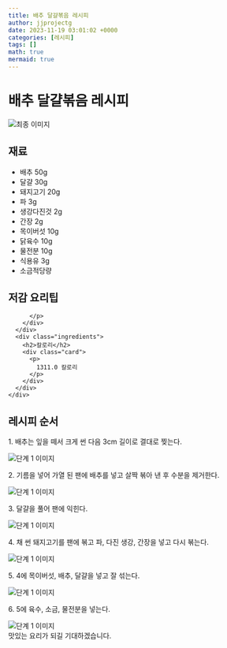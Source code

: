```yaml
---
title: 배추 달걀볶음 레시피
author: jjprojectg
date: 2023-11-19 03:01:02 +0000
categories: [레시피]
tags: []
math: true
mermaid: true
---
```

<meta name="og:type" content="website"/>
<meta charset="UTF-8"/>
<div class="header">
  <h1>배추 달걀볶음 레시피</h1>
</div>

<div class="container my-4">
  <div class="row">
    <div class="col-12 col-md-6">
      <div class="recipe-image">
        <img src="http://www.foodsafetykorea.go.kr/uploadimg/20141117/20141117053658_1416213418057.jpg" class="step-image" alt="최종 이미지"/>
      </div>
    </div>
    <div class="col-12 col-md-6">
      <div class="ingredients">
        <h2>재료</h2>
        <ul class="card">
          <li> 배추 50g </li>
          <li>  달걀 30g </li>
          <li>  돼지고기 20g </li>
          <li>  파 3g </li>
          <li>  생강다진것 2g </li>
          <li>  간장 2g </li>
          <li>  목이버섯 10g </li>
          <li>  닭육수 10g </li>
          <li>  물전분 10g </li>
          <li>  식용유 3g </li>
          <li>  소금적당량 </li>
</ul>
      </div>
    </div>
    <div class="col-12 col-md-6">
      <div class="ingredients">
        <h2>저감 요리팁</h2>
        <div class="card"> 
          <p>
            
          </p>
        </div>
      </div>
      <div class="ingredients">
        <h2>칼로리</h2>
        <div class="card"> 
          <p>
            1311.0 칼로리
          </p>
        </div>
      </div>
    </div>
  </div>

  <h2 class="my-4">레시피 순서</h2>
  <div class="card recipe-card">
    <div class="card-body recipe-step">
      <p class="card-text step-description">1. 배추는 잎을 떼서 크게 썬 다음 3cm 길이로 결대로 찢는다.</p>
      <img src="http://www.foodsafetykorea.go.kr/uploadimg/cook/966-1.jpg" alt="단계 1 이미지" class="step-image"/>
    </div>
  </div>
  <div class="card recipe-card">
    <div class="card-body recipe-step">
      <p class="card-text step-description">2. 기름을 넣어 가열 된 팬에 배추를 넣고 살짝 볶아 낸 후 수분을 제거한다.</p>
      <img src="http://www.foodsafetykorea.go.kr/uploadimg/cook/966-2.jpg" alt="단계 1 이미지" class="step-image"/>
    </div>
  </div>
  <div class="card recipe-card">
    <div class="card-body recipe-step">
      <p class="card-text step-description">3. 달걀을 풀어 팬에 익힌다.</p>
      <img src="http://www.foodsafetykorea.go.kr/uploadimg/cook/966-3.jpg" alt="단계 1 이미지" class="step-image"/>
    </div>
  </div>
  <div class="card recipe-card">
    <div class="card-body recipe-step">
      <p class="card-text step-description">4. 채 썬 돼지고기를 팬에 볶고 파, 다진 생강, 간장을 넣고 다시 볶는다.</p>
      <img src="http://www.foodsafetykorea.go.kr/uploadimg/cook/966-4.jpg" alt="단계 1 이미지" class="step-image"/>
    </div>
  </div>
  <div class="card recipe-card">
    <div class="card-body recipe-step">
      <p class="card-text step-description">5. 4에 목이버섯, 배추, 달걀을 넣고 잘 섞는다.</p>
      <img src="http://www.foodsafetykorea.go.kr/uploadimg/cook/966-5.jpg" alt="단계 1 이미지" class="step-image"/>
    </div>
  </div>
  <div class="card recipe-card">
    <div class="card-body recipe-step">
      <p class="card-text step-description">6. 5에 육수, 소금, 물전분을 넣는다.</p>
      <img src="http://www.foodsafetykorea.go.kr/uploadimg/cook/966-6.jpg" alt="단계 1 이미지" class="step-image"/>
    </div>
  </div>

</div>
맛있는 요리가 되길 기대하겠습니다.
